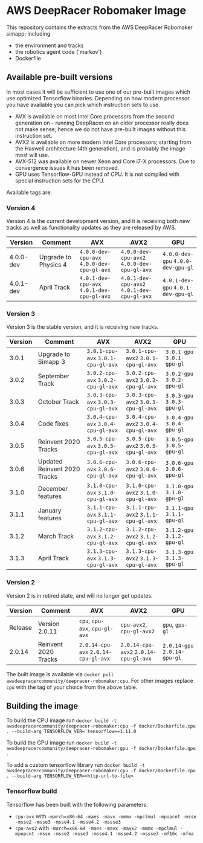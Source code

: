 # AWS DeepRacer Robomaker Image
This repository contains the extracts from the AWS DeepRacer Robomaker simapp; including
* the environment and tracks
* the robotics agent code ('markov')
* Dockerfile

## Available pre-built versions

In most cases it will be sufficient to use one of our pre-built images which use optimized Tensorflow binaries. Depending on how modern processor you have available you can pick which instruction sets to use.
* AVX is available on most Intel Core processors from the second generation on - running DeepRacer on an older processor really does not make sense; hence we do not have pre-built images without this instruction set.
* AVX2 is available on more modern Intel Core processors; starting from the Haswell architecture (4th generation), and is probably the image most will use.
* AVX-512 was available on newer Xeon and Core i7-X processors. Due to convergence issues it has been removed.
* GPU uses Tensorflow-GPU instead of CPU. It is not compiled with special instruction sets for the CPU.

Available tags are:

### Version 4

Version 4 is the current development version, and it is receiving both new tracks as well as functionality updates as they are released by AWS.

| Version  | Comment         | AVX      | AVX2     | GPU      |
| -------- | -------------- | -------- | -------- | -------- | 
| 4.0.0-dev   | Upgrade to Physics 4  |  `4.0.0-dev-cpu-avx` `4.0.0-dev-cpu-gl-avx`  | `4.0.0-dev-cpu-avx2` `4.0.0-dev-cpu-gl-avx` | `4.0.0-dev-gpu` `4.0.0-dev-gpu-gl` |
| 4.0.1-dev   | April Track  |  `4.0.1-dev-cpu-avx` `4.0.1-dev-cpu-gl-avx`  | `4.0.1-dev-cpu-avx2` `4.0.1-dev-cpu-gl-avx` | `4.0.1-dev-gpu` `4.0.1-dev-gpu-gl` |

### Version 3

Version 3 is the stable version, and it is receiving new tracks.

| Version  | Comment         | AVX      | AVX2     | GPU      |
| -------- | -------------- | -------- | -------- | -------- | 
| 3.0.1   | Upgrade to Simapp 3  |  `3.0.1-cpu-avx` `3.0.1-cpu-gl-avx`  | `3.0.1-cpu-avx2` `3.0.1-cpu-gl-avx` | `3.0.1-gpu` `3.0.1-gpu-gl` |
| 3.0.2   | September Track  |  `3.0.2-cpu-avx` `3.0.2-cpu-gl-avx`  | `3.0.2-cpu-avx2` `3.0.2-cpu-gl-avx` | `3.0.2-gpu` `3.0.2-gpu-gl` |
| 3.0.3   | October Track  |  `3.0.3-cpu-avx` `3.0.3-cpu-gl-avx`  | `3.0.3-cpu-avx2` `3.0.3-cpu-gl-avx` | `3.0.3-gpu` `3.0.3-gpu-gl` |
| 3.0.4   | Code fixes  |  `3.0.4-cpu-avx` `3.0.4-cpu-gl-avx`  | `3.0.4-cpu-avx2` `3.0.4-cpu-gl-avx` | `3.0.4-gpu` `3.0.4-gpu-gl` |
| 3.0.5   | Reinvent 2020 Tracks  |  `3.0.5-cpu-avx` `3.0.5-cpu-gl-avx`  | `3.0.5-cpu-avx2` `3.0.5-cpu-gl-avx` | `3.0.5-gpu` `3.0.5-gpu-gl` |
| 3.0.6   | Updated Reinvent 2020 Tracks  |  `3.0.6-cpu-avx` `3.0.6-cpu-gl-avx`  | `3.0.6-cpu-avx2` `3.0.6-cpu-gl-avx` | `3.0.6-gpu` `3.0.6-gpu-gl` |
| 3.1.0   | December features  |  `3.1.0-cpu-avx` `3.1.0-cpu-gl-avx`  | `3.1.0-cpu-avx2` `3.1.0-cpu-gl-avx` | `3.1.0-gpu` `3.1.0-gpu-gl` |
| 3.1.1   | January features  |  `3.1.1-cpu-avx` `3.1.1-cpu-gl-avx`  | `3.1.1-cpu-avx2` `3.1.1-cpu-gl-avx` | `3.1.1-gpu` `3.1.1-gpu-gl` |
| 3.1.2   | March Track  |  `3.1.2-cpu-avx` `3.1.2-cpu-gl-avx`  | `3.1.2-cpu-avx2` `3.1.2-cpu-gl-avx` | `3.1.2-gpu` `3.1.2-gpu-gl` |
| 3.1.3   | April Track  |  `3.1.3-cpu-avx` `3.1.3-cpu-gl-avx`  | `3.1.3-cpu-avx2` `3.1.3-cpu-gl-avx` | `3.1.3-gpu` `3.1.3-gpu-gl` |

### Version 2

Version 2 is in retired state, and will no longer get updates.

| Version  | Comment         | AVX      | AVX2     | GPU      |
| -------- | -------------- | -------- | -------- | -------- | 
| Release  | Version 2.0.11  | `cpu`, `cpu-avx`, `cpu-gl-avx` | `cpu-avx2`, `cpu-gl-avx2`  | `gpu`, `gpu-gl` | 
| 2.0.14   | Reinvent 2020 Tracks   |  `2.0.14-cpu-avx` `2.0.14-cpu-gl-avx`  | `2.0.14-cpu-avx2` `2.0.14-cpu-gl-avx` | `2.0.14-gpu` `2.0.14-gpu-gl` |

The built image is available via `docker pull awsdeepracercommunity/deepracer-robomaker:cpu`. For other images replace `cpu` with the tag of your choice from the above table.

## Building the image

To build the CPU image run `docker build -t awsdeepracercommunity/deepracer-robomaker:cpu -f docker/Dockerfile.cpu . --build-arg TENSORFLOW_VER='tensorflow==1.11.0`

To build the GPU image run `docker build -t awsdeepracercommunity/deepracer-robomaker:gpu -f docker/Dockerfile.gpu . `

To add a custom tensorflow library run `docker build -t awsdeepracercommunity/deepracer-robomaker:cpu -f docker/Dockerfile.cpu . --build-arg TENSORFLOW_VER=<http-url-to-file>`

### Tensorflow build

Tensorflow has been built with the following parameters:
* `cpu-avx` with `-march=x86-64 -maes -mavx -mmmx -mpclmul -mpopcnt -msse -msse2 -msse3 -msse4.1 -msse4.2 -mssse3`
* `cpu-avx2` with `-march=x86-64 -maes -mavx -mavx2 -mmmx -mpclmul -mpopcnt -msse -msse2 -msse3 -msse4.1 -msse4.2 -mssse3 -mf16c -mfma`
